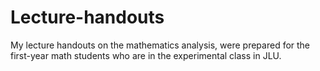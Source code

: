 # Lecture-handouts
My lecture handouts on the mathematics analysis, were prepared for the first-year math students who are in the experimental class in JLU.
